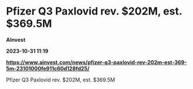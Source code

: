 # Pfizer Q3 Paxlovid rev. $202M, est. $369.5M
**AInvest**

**2023-10-31 11:19**

**https://www.ainvest.com/news/pfizer-q3-paxlovid-rev-202m-est-369-5m-23101000fe911c60d128fd25/**

Pfizer Q3 Paxlovid rev. $202M, est. $369.5M